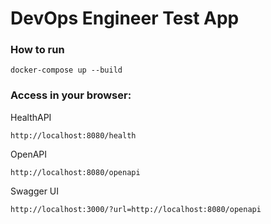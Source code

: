 # DevOps Engineer Test App

### How to run

```
docker-compose up --build
```

### Access in your browser:


HealthAPI
```
http://localhost:8080/health
```


OpenAPI
```
http://localhost:8080/openapi
```


Swagger UI
```
http://localhost:3000/?url=http://localhost:8080/openapi
```
